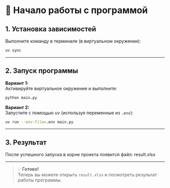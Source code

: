 # 🚀 Начало работы с программой

## 1. Установка зависимостей

Выполните команду в терминале (в виртуальном окружении):

```sh
uv sync
```

---

## 2. Запуск программы

**Вариант 1:**  
Активируйте виртуальное окружение и выполните:

```sh
python main.py
```

**Вариант 2:**  
Запустите с помощью uv (используя переменные из `.env`):

```sh
uv run --env-file=.env main.py
```

---

## 3. Результат

После успешного запуска в корне проекта появится файл: result.xlsx


---

> 💡 **Готово!**  
> Теперь вы можете открыть `result.xlsx` и посмотреть результат работы программы.